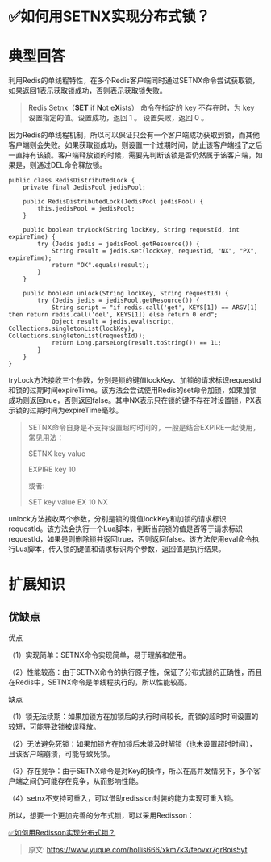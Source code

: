 # ✅如何用SETNX实现分布式锁？

# 典型回答


利用Redis的单线程特性，在多个Redis客户端同时通过SETNX命令尝试获取锁，如果返回1表示获取锁成功，否则表示获取锁失败。



> <font style="color:rgb(51, 51, 51);">Redis Setnx（</font>**<font style="color:rgb(51, 51, 51);">SET</font>**<font style="color:rgb(51, 51, 51);"> if </font>**<font style="color:rgb(51, 51, 51);">N</font>**<font style="color:rgb(51, 51, 51);">ot e</font>**<font style="color:rgb(51, 51, 51);">X</font>**<font style="color:rgb(51, 51, 51);">ists） 命令在指定的 key 不存在时，为 key 设置指定的值。设置成功，返回 1 。 设置失败，返回 0 。</font>
>



因为Redis的单线程机制，所以可以保证只会有一个客户端成功获取到锁，而其他客户端则会失败。如果获取锁成功，则设置一个过期时间，防止该客户端挂了之后一直持有该锁。客户端释放锁的时候，需要先判断该锁是否仍然属于该客户端，如果是，则通过DEL命令释放锁。



```plain
public class RedisDistributedLock {
    private final JedisPool jedisPool;

    public RedisDistributedLock(JedisPool jedisPool) {
        this.jedisPool = jedisPool;
    }

    public boolean tryLock(String lockKey, String requestId, int expireTime) {
        try (Jedis jedis = jedisPool.getResource()) {
            String result = jedis.set(lockKey, requestId, "NX", "PX", expireTime);
            return "OK".equals(result);
        }
    }

    public boolean unlock(String lockKey, String requestId) {
        try (Jedis jedis = jedisPool.getResource()) {
            String script = "if redis.call('get', KEYS[1]) == ARGV[1] then return redis.call('del', KEYS[1]) else return 0 end";
            Object result = jedis.eval(script, Collections.singletonList(lockKey), Collections.singletonList(requestId));
            return Long.parseLong(result.toString()) == 1L;
        }
    }
}

```



tryLock方法接收三个参数，分别是锁的键值lockKey、加锁的请求标识requestId和锁的过期时间expireTime。该方法会尝试使用Redis的set命令加锁，如果加锁成功则返回true，否则返回false。其中NX表示只在锁的键不存在时设置锁，PX表示锁的过期时间为expireTime毫秒。



> SETNX命令自身是不支持设置超时时间的，一般是结合EXPIRE一起使用，常见用法：
>
> 
>
> SETNX key value
>
> EXPIRE key 10
>
> 
>
> 或者:
>
> 
>
> SET key value EX 10 NX
>



unlock方法接收两个参数，分别是锁的键值lockKey和加锁的请求标识requestId。该方法会执行一个Lua脚本，判断当前锁的值是否等于请求标识requestId，如果是则删除锁并返回true，否则返回false。该方法使用eval命令执行Lua脚本，传入锁的键值和请求标识两个参数，返回值是执行结果。



# 扩展知识
## 优缺点


优点

（1）实现简单：SETNX命令实现简单，易于理解和使用。

（2）性能较高：由于SETNX命令的执行原子性，保证了分布式锁的正确性，而且在Redis中，SETNX命令是单线程执行的，所以性能较高。



缺点

（1）锁无法续期：如果加锁方在加锁后的执行时间较长，而锁的超时时间设置的较短，可能导致锁被误释放。

（2）无法避免死锁：如果加锁方在加锁后未能及时解锁（也未设置超时时间），且该客户端崩溃，可能导致死锁。

（3）存在竞争：由于SETNX命令是对Key的操作，所以在高并发情况下，多个客户端之间仍可能存在竞争，从而影响性能。

（4）setnx不支持可重入，可以借助redission封装的能力实现可重入锁。



所以，想要一个更加完善的分布式锁，可以采用Redisson：



[✅如何用Redisson实现分布式锁？](https://www.yuque.com/hollis666/xkm7k3/gdsvngueclva39ve)



> 原文: <https://www.yuque.com/hollis666/xkm7k3/feovxr7gr8ois5yt>
